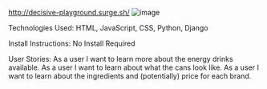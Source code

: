 http://decisive-playground.surge.sh/
![image](https://user-images.githubusercontent.com/79816378/121822172-3badb300-cc63-11eb-9431-8694d53d2bc3.png)

Technologies Used: HTML, JavaScript, CSS, Python, Django

Install Instructions: No Install Required

User Stories: As a user I want to learn more about the energy drinks available.  As a user I want to learn about what the cans look like.  As a user I want to learn about the ingredients and (potentially) price for each brand.
